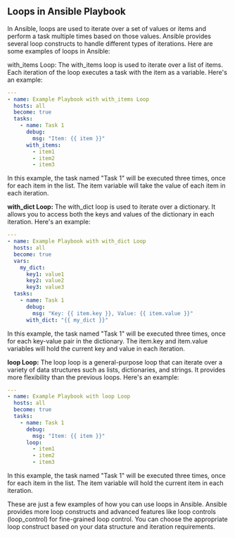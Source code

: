 ## Loops in Ansible Playbook
In Ansible, loops are used to iterate over a set of values or items and perform a task multiple times based on those values. Ansible provides several loop constructs to handle different types of iterations. Here are some examples of loops in Ansible:

with_items Loop: The with_items loop is used to iterate over a list of items. Each iteration of the loop executes a task with the item as a variable. Here's an example:

```yaml
---
- name: Example Playbook with with_items Loop
  hosts: all
  become: true
  tasks:
    - name: Task 1
      debug:
        msg: "Item: {{ item }}"
      with_items:
        - item1
        - item2
        - item3
```

In this example, the task named "Task 1" will be executed three times, once for each item in the list. The item variable will take the value of each item in each iteration.

<b>with_dict Loop:</b> The with_dict loop is used to iterate over a dictionary. It allows you to access both the keys and values of the dictionary in each iteration. Here's an example:

```yaml
---
- name: Example Playbook with with_dict Loop
  hosts: all
  become: true
  vars:
    my_dict:
      key1: value1
      key2: value2
      key3: value3
  tasks:
    - name: Task 1
      debug:
        msg: "Key: {{ item.key }}, Value: {{ item.value }}"
      with_dict: "{{ my_dict }}"
```

In this example, the task named "Task 1" will be executed three times, once for each key-value pair in the dictionary. The item.key and item.value variables will hold the current key and value in each iteration.

<b>loop Loop:</b> The loop loop is a general-purpose loop that can iterate over a variety of data structures such as lists, dictionaries, and strings. It provides more flexibility than the previous loops. Here's an example:

```yaml
---
- name: Example Playbook with loop Loop
  hosts: all
  become: true
  tasks:
    - name: Task 1
      debug:
        msg: "Item: {{ item }}"
      loop:
        - item1
        - item2
        - item3
```

In this example, the task named "Task 1" will be executed three times, once for each item in the list. The item variable will hold the current item in each iteration.

These are just a few examples of how you can use loops in Ansible. Ansible provides more loop constructs and advanced features like loop controls (loop_control) for fine-grained loop control. You can choose the appropriate loop construct based on your data structure and iteration requirements.
